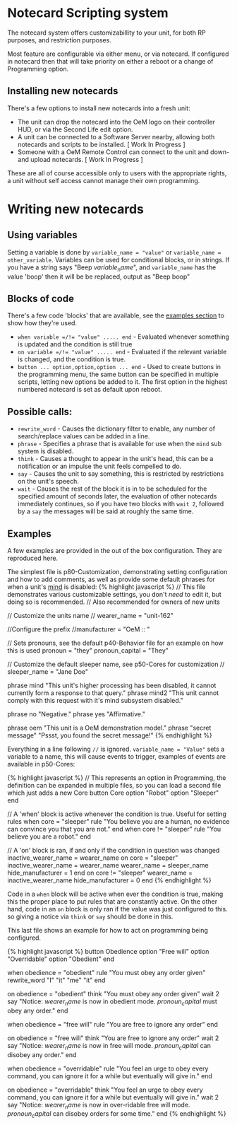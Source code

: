 # Notecard Scripting system

The notecard system offers customizabillity to your unit, for both RP purposes, and restriction purposes.

Most feature are configurable via either menu, or via notecard. If configured in notecard then that will take priority on either a reboot or a change of Programming option.

## Installing new notecards

There's a few options to install new notecards into a fresh unit:

 * The unit can drop the notecard into the OeM logo on their controller HUD, or via the Second Life edit option.
 * A unit can be connected to a Software Server nearby, allowing both notecards and scripts to be installed. [ Work In Progress ]
 * Someone with a OeM Remote Control can connect to the unit and down- and upload notecards. [ Work In Progress ]

These are all of course accessible only to users with the appropriate rights, a unit without self access cannot manage their own programming.

# Writing new notecards

## Using variables
Setting a variable is done by `variable_name = "value"` or `variable_name = other_variable`. Variables can be used for conditional blocks, or in strings. If you have a string says "Beep $variable_name$", and `variable_name` has the value 'boop' then it will be be replaced, output as "Beep boop"

## Blocks of code
There's a few code 'blocks' that are available, see the [examples section](#Examples) to show how they're used.
 * `when variable =/!= "value" ..... end` - Evaluated whenever something is updated and the condition is still true
 * `on variable =/!= "value" ..... end` - Evaluated if the relevant variable is changed, and the condition is true.
 * `button ... option,option,option ... end` - Used to create buttons in the programming menu, the same button can be specified in multiple scripts, letting new options be added to it. The first option in the highest numbered notecard is set as default upon reboot.


## Possible calls:
 * `rewrite_word` - Causes the dictionary filter to enable, any number of search/replace values can be added in a line.
 * `phrase` - Specifies a phrase that is available for use when the `mind` sub system is disabled.
 * `think` - Causes a thought to appear in the unit's head, this can be a notification or an impulse the unit feels compelled to do.
 * `say` - Causes the unit to say something, this is restricted by restrictions on the unit's speech.
 * `wait` - Causes the rest of the block it is in to be scheduled for the specified amount of seconds later, the evaluation of other notecards immediately continues, so if you have two blocks with `wait 2`, followed by a `say` the messages will be said at roughly the same time.


## Examples
A few examples are provided in the out of the box configuration. They are reproduced here.

The simplest file is p80-Customization, demonstrating setting configuration and how to add comments, as well as provide some default phrases for when a unit's [mind](/index#mind) is disabled:
{% highlight javascript %}
// This file demonstrates various customizable settings, you don't *need* to edit it, but doing so is recommended.
// Also recommended for owners of new units

// Customize the units name
// wearer_name = "unit-162"

//Configure the prefix
//manufacturer = "OeM :: "

// Sets pronouns, see the default p40-Behavior file for an example on how this is used
pronoun = "they"
pronoun_capital = "They"

// Customize the default sleeper name, see p50-Cores for customization
// sleeper_name = "Jane Doe"



phrase mind "This unit's higher processing has been disabled, it cannot currently form a response to that query."
phrase mind2 "This unit cannot comply with this request with it's mind subsystem disabled."

phrase no "Negative."
phrase yes "Affirmative."

phrase oem "This unit is a OeM demonstration model."
phrase "secret message" "Pssst, you found the secret message!"
{% endhighlight %}

Everything in a line following `//` is ignored. `variable_name = "Value"` sets a variable to a name, this will cause events to trigger, examples of events are available in p50-Cores:

{% highlight javascript %}
// This represents an option in Programming, the definition can be expanded in multiple files, so you can load a second file which just adds a new Core
button Core
  option "Robot"
  option "Sleeper"
end

// A 'when' block is active whenever the condition is true. Useful for setting rules
when core = "sleeper"
  rule "You believe you are a human, no evidence can convince you that you are not."
end
when core != "sleeper"
  rule "You believe you are a robot."
end

// A 'on' block is ran, if and only if the condition in question was changed
inactive_wearer_name = wearer_name
on core = "sleeper"
  inactive_wearer_name = wearer_name
  wearer_name = sleeper_name
  hide_manufacturer = 1
end
on core != "sleeper"
  wearer_name = inactive_wearer_name
  hide_manufacturer = 0
end
{% endhighlight %}

Code in a `when` block will be active when ever the condition is true, making this the proper place to put rules that are constantly active.
On the other hand, code in an `on` block is only ran if the value was just configured to this. so giving a notice via `think` or `say` should be done in this.

This last file shows an example for how to act on programming being configured. 

{% highlight javascript %}
button Obedience
    option "Free will"
    option "Overridable"
    option "Obedient"
end
    
when obedience = "obedient"
    rule "You must obey any order given"
    rewrite_word "I" "it" "me" "it"
end

on obedience = "obedient"
    think "You must obey any order given"
    wait 2
    say "Notice: $wearer_name$ is now in obedient mode. $pronoun_capital$ must obey any order."
end
    
when obedience = "free will"
    rule "You are free to ignore any order"
end

on obedience = "free will"
    think "You are free to ignore any order"
    wait 2
    say "Notice: $wearer_name$ is now in free will mode. $pronoun_capital$ can disobey any order."
end

when obedience = "overridable"
    rule "You feel an urge to obey every command, you can ignore it for a while but eventually will give in."
end

on obedience = "overridable"
    think "You feel an urge to obey every command, you can ignore it for a while but eventually will give in."
    wait 2
    say "Notice: $wearer_name$ is now in over-ridable free will mode. $pronoun_capital$ can disobey orders for some time."
end
{% endhighlight %}
